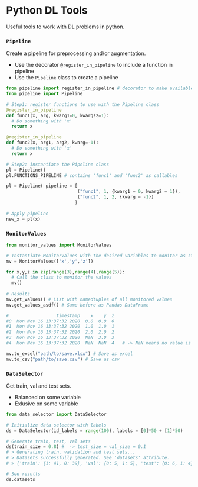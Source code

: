# Python DL Tools
Useful tools to work with DL problems in python. 

### `Pipeline`
Create a pipeline for preprocessing and/or augmentation.
- Use the decorator `@register_in_pipeline` to include a function in pipeline
- Use the `Pipeline` class to create a pipeline

```python
from pipeline import register_in_pipeline # decorator to make available a function to use with Pipeline class
from pipeline import Pipeline

# Step1: register functions to use with the Pipeline class
@register_in_pipeline
def func1(x, arg, kwarg1=0, kwargs2=1):
  # Do something with 'x'
  return x

@register_in_pipeline
def func2(x, arg1, arg2, kwarg=-1):
  # Do something with 'x'
  return x

# Step2: instantiate the Pipeline class
pl = Pipeline()
pl.FUNCTIONS_PIPELINE # contains 'func1' and 'func2' as callables

pl = Pipeline( pipeline = [
                           ("func1", 1, {kwarg1 = 0, kwarg2 = 1}),       # First call
                           ("func2", 1, 2, {kwarg = -1})                 # Second call
                          ]
                          
# Apply pipeline
new_x = pl(x)
```

### `MonitorValues`

```python
from monitor_values import MonitorValues

# Instantiate MonitorValues with the desired variables to monitor as strings in a list or tuple
mv = MonitorValues(['x','y','z'])

for x,y,z in zip(range(3),range(4),range(5)): 
  # Call the class to monitor the values
  mv()
  
# Results
mv.get_values() # List with namedtuples of all monitored values
mv.get_values_asdf() # Same before as Pandas DataFrame

#                  timestamp    x    y  z
#0  Mon Nov 16 13:37:32 2020  0.0  0.0  0
#1  Mon Nov 16 13:37:32 2020  1.0  1.0  1
#2  Mon Nov 16 13:37:32 2020  2.0  2.0  2
#3  Mon Nov 16 13:37:32 2020  NaN  3.0  3
#4  Mon Nov 16 13:37:32 2020  NaN  NaN  4   # -> NaN means no value is available for the variable when is monitored

mv.to_excel("path/to/save.xlsx") # Save as excel
mv.to_csv("path/to/save.csv") # Save as csv
```

### `DataSelector`
Get train, val and test sets. 
- Balanced on some variable 
- Exlusive on some variable

```python
from data_selector import DataSelector

# Initialize data selector with labels
ds = DataSelector(id_labels = range(100), labels = [0]*50 + [1]*50)

# Generate train, test, val sets
ds(train_size = 0.8) #  -> test_size = val_size = 0.1
# > Generating train, validation and test sets...
# > Datasets successfully generated. See 'datasets' attribute.
# > {'train': {1: 41, 0: 39}, 'val': {0: 5, 1: 5}, 'test': {0: 6, 1: 4}}

# See results
ds.datasets
```
